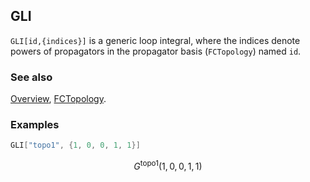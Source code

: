 ## GLI

`GLI[id,{indices}]` is a generic loop integral, where the indices denote powers of propagators in the propagator basis (`FCTopology`) named `id`.

### See also

[Overview](Extra/FeynCalc.md), [FCTopology](FCTopology.md).

### Examples

```mathematica
GLI["topo1", {1, 0, 0, 1, 1}]
```

$$G^{\text{topo1}}(1,0,0,1,1)$$
